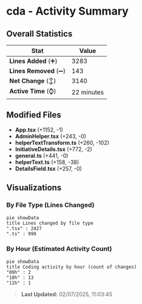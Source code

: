 # cda - Activity Summary 

## Overall Statistics

| Stat                   | Value                                                             |
| ---------------------- | ----------------------------------------------------------------- |
| **Lines Added** (➕)   | 3283                                          |
| **Lines Removed** (➖) | 143                                        |
| **Net Change** (↕)    | 3140                |
| **Active Time** (⌚)   | 22 minutes |


## Modified Files
- **App.tsx** (+1152, -1)
- **AdminHelper.tsx** (+243, -0)
- **helperTextTransform.ts** (+260, -102)
- **InitiativeDetails.tsx** (+772, -2)
- **general.ts** (+441, -0)
- **helperText.ts** (+158, -38)
- **DetailsField.tsx** (+257, -0)

## Visualizations

### By File Type (Lines Changed)

```mermaid
pie showData
title Lines changed by file type
".tsx" : 2427
".ts" : 999
```

### By Hour (Estimated Activity Count)

```mermaid
pie showData
title Coding activity by hour (count of changes)
"09h" : 2
"10h" : 13
"11h" : 1
```


> **Last Updated:** 02/07/2025, 11:03:45